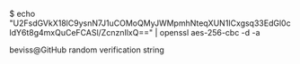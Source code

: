 $ echo "U2FsdGVkX18lC9ysnN7J1uCOMoQMyJWMpmhNteqXUN1ICxgsq33EdGl0cldY6t8g4mxQuCeFCASl/ZcnznIlxQ==" | openssl aes-256-cbc -d -a

beviss@GitHub random verification string
